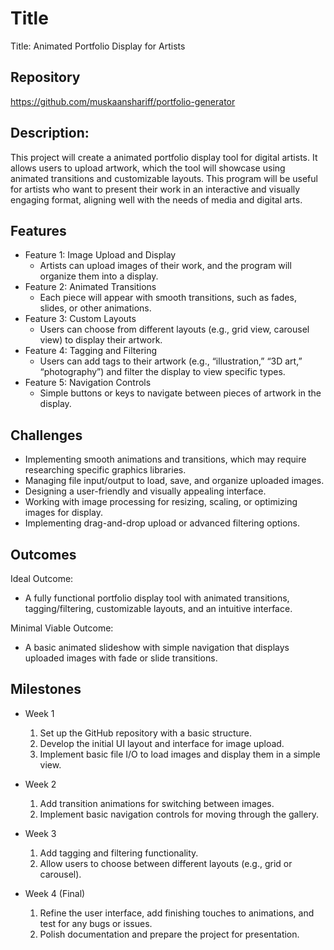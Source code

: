 # Title
Title: Animated Portfolio Display for Artists

## Repository
https://github.com/muskaanshariff/portfolio-generator

## Description:
This project will create a animated portfolio display tool for digital artists. It allows users to upload artwork, which the tool will showcase using animated transitions and customizable layouts. This program will be useful for artists who want to present their work in an interactive and visually engaging format, aligning well with the needs of media and digital arts.

## Features
- Feature 1: Image Upload and Display
	- Artists can upload images of their work, and the program will organize them into a display.
- Feature 2: Animated Transitions
	- Each piece will appear with smooth transitions, such as fades, slides, or other animations.
- Feature 3: Custom Layouts
	- Users can choose from different layouts (e.g., grid view, carousel view) to display their artwork.
- Feature 4: Tagging and Filtering
  - Users can add tags to their artwork (e.g., “illustration,” “3D art,” “photography”) and filter the display to view specific types.
- Feature 5: Navigation Controls
  - Simple buttons or keys to navigate between pieces of artwork in the display.

## Challenges
- Implementing smooth animations and transitions, which may require researching specific graphics libraries.
- Managing file input/output to load, save, and organize uploaded images.
- Designing a user-friendly and visually appealing interface.
- Working with image processing for resizing, scaling, or optimizing images for display.
- Implementing drag-and-drop upload or advanced filtering options.

## Outcomes
Ideal Outcome:
- A fully functional portfolio display tool with animated transitions, tagging/filtering, customizable layouts, and an intuitive interface.

Minimal Viable Outcome:
- A basic animated slideshow with simple navigation that displays uploaded images with fade or slide transitions.

## Milestones

- Week 1
  1. Set up the GitHub repository with a basic structure.
  2. Develop the initial UI layout and interface for image upload.
  3. Implement basic file I/O to load images and display them in a simple view.

- Week 2
  1. Add transition animations for switching between images.
  2. Implement basic navigation controls for moving through the gallery.

- Week 3
  1. Add tagging and filtering functionality.
  2. Allow users to choose between different layouts (e.g., grid or carousel).

- Week 4 (Final)
  1. Refine the user interface, add finishing touches to animations, and test for any bugs or issues.
  2. Polish documentation and prepare the project for presentation.